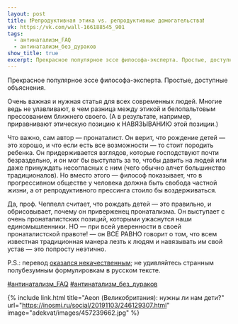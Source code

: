 ```yaml
---
layout: post
title: ❗Репродуктивная этика vs. репродуктивные домогательства❗
vk: https://vk.com/wall-166188545_901
tags:
  - антинатализм_FAQ
  - антинатализм_без_дураков
show_title: true
excerpt: Прекрасное популярное эссе философа-эксперта. Простые, доступные объяснения. Очень важная и нужная статья для всех современных людей. Многие ведь не улавливают, в чем разница между этикой и белопальтовым прессованием ближнего своего. (А в результате, например, приравнивают этическую позицию к НАВЯЗЫВАНИЮ этой позиции.)
---
```

Прекрасное популярное эссе философа-эксперта. Простые, доступные объяснения.

Очень важная и нужная статья для всех современных людей. Многие ведь не улавливают, в чем разница между этикой и белопальтовым прессованием ближнего своего. (А в результате, например, приравнивают этическую позицию к НАВЯЗЫВАНИЮ этой позиции.)

Что важно, сам автор — пронаталист. Он верит, что рождение детей — это хорошо, и что если есть все возможности — то стоит породить ребенка. Он придерживается взглядов, которые господствуют почти безраздельно, и он мог бы выступать за то, чтобы давить на людей или даже  принуждать несогласных с ним (чего обычно алчет большинство традиционалов). Но вместо этого — философ показывает, что в прогрессивном обществе у человека должна быть свобода частной жизни, а от репродуктивного прессинга стоило бы воздерживаться. 

Да, проф. Чеппелл считает, что рождать детей — это правильно, и обрисовывает, почему он приверженец пронатализма. Он выступает с очень пронаталистских позиций, которыми ужаснутся наши единомышленники. НО — при всей уверенности в своей пронаталистской правоте! — он ВСЕ РАВНО говорит о том, что всем известная традиционная манера лезть к людям и навязывать им свой устав — это попросту неэтично.

P.S.: перевод [оказался некачественным](../zhenshina/120.html); не удивляйтесь странным полубезумным формулировкам в русском тексте.

[#антинатализм_FAQ](poisk.html#антинатализм_FAQ)
[#антинатализм_без_дураков](poisk.html#антинатализм_без_дураков)

{% include link.html title="Aeon (Великобритания): нужны ли нам дети?" url="https://inosmi.ru/social/20191103/246129307.html" image="adekvat/images/457239662.jpg" %}
